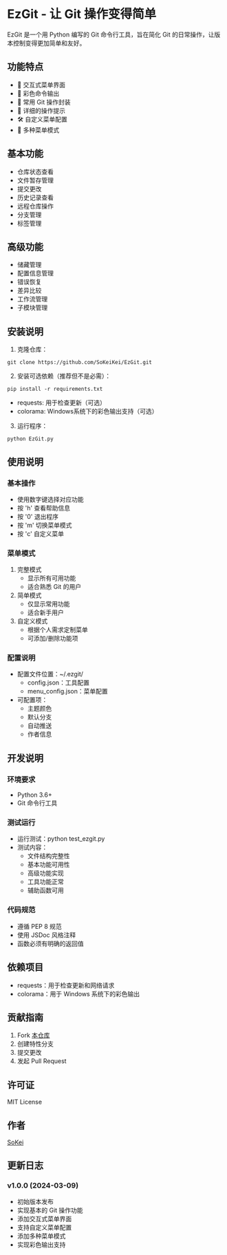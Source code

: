 # EzGit - 让 Git 操作变得简单

EzGit 是一个用 Python 编写的 Git 命令行工具，旨在简化 Git 的日常操作，让版本控制变得更加简单和友好。

## 功能特点

- 🌟 交互式菜单界面
- 🎨 彩色命令输出
- 🔧 常用 Git 操作封装
- 📝 详细的操作提示
- 🛠️ 自定义菜单配置
- 🔄 多种菜单模式

## 基本功能

- 仓库状态查看
- 文件暂存管理
- 提交更改
- 历史记录查看
- 远程仓库操作
- 分支管理
- 标签管理

## 高级功能

- 储藏管理
- 配置信息管理
- 错误恢复
- 差异比较
- 工作流管理
- 子模块管理

## 安装说明

1. 克隆仓库：
```
git clone https://github.com/SoKeiKei/EzGit.git
```

2. 安装可选依赖（推荐但不是必需）：
```
pip install -r requirements.txt
```
- requests: 用于检查更新（可选）
- colorama: Windows系统下的彩色输出支持（可选）

3. 运行程序：
```
python EzGit.py
```

## 使用说明

### 基本操作
- 使用数字键选择对应功能
- 按 'h' 查看帮助信息
- 按 '0' 退出程序
- 按 'm' 切换菜单模式
- 按 'c' 自定义菜单

### 菜单模式
1. 完整模式
   - 显示所有可用功能
   - 适合熟悉 Git 的用户
2. 简单模式
   - 仅显示常用功能
   - 适合新手用户
3. 自定义模式
   - 根据个人需求定制菜单
   - 可添加/删除功能项

### 配置说明
- 配置文件位置：~/.ezgit/
  - config.json：工具配置
  - menu_config.json：菜单配置
- 可配置项：
  - 主题颜色
  - 默认分支
  - 自动推送
  - 作者信息

## 开发说明

### 环境要求
- Python 3.6+
- Git 命令行工具

### 测试运行
- 运行测试：python test_ezgit.py
- 测试内容：
  - 文件结构完整性
  - 基本功能可用性
  - 高级功能实现
  - 工具功能正常
  - 辅助函数可用

### 代码规范
- 遵循 PEP 8 规范
- 使用 JSDoc 风格注释
- 函数必须有明确的返回值

## 依赖项目

- requests：用于检查更新和网络请求
- colorama：用于 Windows 系统下的彩色输出

## 贡献指南

1. Fork [本仓库](https://github.com/SoKeiKei/EzGit)
2. 创建特性分支
3. 提交更改
4. 发起 Pull Request

## 许可证

MIT License

## 作者

[SoKei](https://github.com/SoKeiKei)

## 更新日志

### v1.0.0 (2024-03-09)
- 初始版本发布
- 实现基本的 Git 操作功能
- 添加交互式菜单界面
- 支持自定义菜单配置
- 添加多种菜单模式
- 实现彩色输出支持